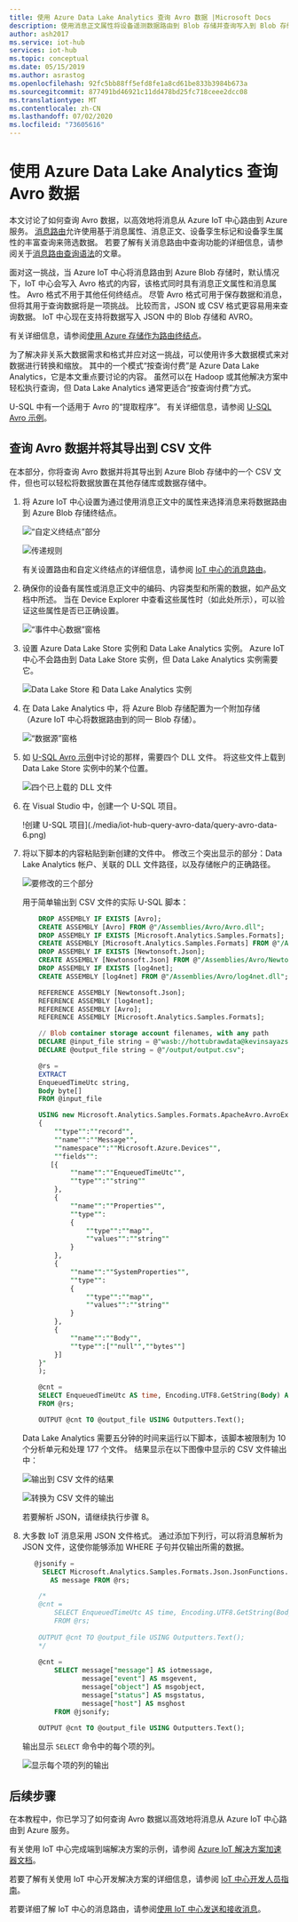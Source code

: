 ```yaml
---
title: 使用 Azure Data Lake Analytics 查询 Avro 数据 |Microsoft Docs
description: 使用消息正文属性将设备遥测数据路由到 Blob 存储并查询写入到 Blob 存储的 Avro 格式数据。
author: ash2017
ms.service: iot-hub
services: iot-hub
ms.topic: conceptual
ms.date: 05/15/2019
ms.author: asrastog
ms.openlocfilehash: 92fc5bb88ff5efd8fe1a8cd61be833b3984b673a
ms.sourcegitcommit: 877491bd46921c11dd478bd25fc718ceee2dcc08
ms.translationtype: MT
ms.contentlocale: zh-CN
ms.lasthandoff: 07/02/2020
ms.locfileid: "73605616"
---
```

# <a name="query-avro-data-by-using-azure-data-lake-analytics"></a>使用 Azure Data Lake Analytics 查询 Avro 数据

本文讨论了如何查询 Avro 数据，以高效地将消息从 Azure IoT 中心路由到 Azure 服务。 [消息路由](iot-hub-devguide-messages-d2c.md)允许使用基于消息属性、消息正文、设备孪生标记和设备孪生属性的丰富查询来筛选数据。 若要了解有关消息路由中查询功能的详细信息，请参阅关于[消息路由查询语法](iot-hub-devguide-routing-query-syntax.md)的文章。

面对这一挑战，当 Azure IoT 中心将消息路由到 Azure Blob 存储时，默认情况下，IoT 中心会写入 Avro 格式的内容，该格式同时具有消息正文属性和消息属性。 Avro 格式不用于其他任何终结点。 尽管 Avro 格式可用于保存数据和消息，但将其用于查询数据将是一项挑战。 比较而言，JSON 或 CSV 格式更容易用来查询数据。 IoT 中心现在支持将数据写入 JSON 中的 Blob 存储和 AVRO。

有关详细信息，请参阅[使用 Azure 存储作为路由终结点](iot-hub-devguide-messages-d2c.md#azure-storage)。

为了解决非关系大数据需求和格式并应对这一挑战，可以使用许多大数据模式来对数据进行转换和缩放。 其中的一个模式“按查询付费”是 Azure Data Lake Analytics，它是本文重点要讨论的内容。 虽然可以在 Hadoop 或其他解决方案中轻松执行查询，但 Data Lake Analytics 通常更适合“按查询付费”方式。

U-SQL 中有一个适用于 Avro 的“提取程序”。 有关详细信息，请参阅 [U-SQL Avro 示例](https://github.com/Azure/usql/tree/master/Examples/AvroExamples)。

## <a name="query-and-export-avro-data-to-a-csv-file"></a>查询 Avro 数据并将其导出到 CSV 文件

在本部分，你将查询 Avro 数据并将其导出到 Azure Blob 存储中的一个 CSV 文件，但也可以轻松将数据放置在其他存储库或数据存储中。

1. 将 Azure IoT 中心设置为通过使用消息正文中的属性来选择消息来将数据路由到 Azure Blob 存储终结点。

   ![“自定义终结点”部分](./media/iot-hub-query-avro-data/query-avro-data-1a.png)

   ![传递规则](./media/iot-hub-query-avro-data/query-avro-data-1b.png)

   有关设置路由和自定义终结点的详细信息，请参阅 [IoT 中心的消息路由](iot-hub-create-through-portal.md#message-routing-for-an-iot-hub)。

2. 确保你的设备有属性或消息正文中的编码、内容类型和所需的数据，如产品文档中所述。 当在 Device Explorer 中查看这些属性时（如此处所示），可以验证这些属性是否已正确设置。

   ![“事件中心数据”窗格](./media/iot-hub-query-avro-data/query-avro-data-2.png)

3. 设置 Azure Data Lake Store 实例和 Data Lake Analytics 实例。 Azure IoT 中心不会路由到 Data Lake Store 实例，但 Data Lake Analytics 实例需要它。

   ![Data Lake Store 和 Data Lake Analytics 实例](./media/iot-hub-query-avro-data/query-avro-data-3.png)

4. 在 Data Lake Analytics 中，将 Azure Blob 存储配置为一个附加存储（Azure IoT 中心将数据路由到的同一 Blob 存储）。

   ![“数据源”窗格](./media/iot-hub-query-avro-data/query-avro-data-4.png)

5. 如 [U-SQL Avro 示例](https://github.com/Azure/usql/tree/master/Examples/AvroExamples)中讨论的那样，需要四个 DLL 文件。 将这些文件上载到 Data Lake Store 实例中的某个位置。

   ![四个已上载的 DLL 文件](./media/iot-hub-query-avro-data/query-avro-data-5.png)

6. 在 Visual Studio 中，创建一个 U-SQL 项目。

   !创建 U-SQL 项目](./media/iot-hub-query-avro-data/query-avro-data-6.png)

7. 将以下脚本的内容粘贴到新创建的文件中。 修改三个突出显示的部分：Data Lake Analytics 帐户、关联的 DLL 文件路径，以及存储帐户的正确路径。

   ![要修改的三个部分](./media/iot-hub-query-avro-data/query-avro-data-7a.png)

   用于简单输出到 CSV 文件的实际 U-SQL 脚本：

    ```sql
        DROP ASSEMBLY IF EXISTS [Avro];
        CREATE ASSEMBLY [Avro] FROM @"/Assemblies/Avro/Avro.dll";
        DROP ASSEMBLY IF EXISTS [Microsoft.Analytics.Samples.Formats];
        CREATE ASSEMBLY [Microsoft.Analytics.Samples.Formats] FROM @"/Assemblies/Avro/Microsoft.Analytics.Samples.Formats.dll";
        DROP ASSEMBLY IF EXISTS [Newtonsoft.Json];
        CREATE ASSEMBLY [Newtonsoft.Json] FROM @"/Assemblies/Avro/Newtonsoft.Json.dll";
        DROP ASSEMBLY IF EXISTS [log4net];
        CREATE ASSEMBLY [log4net] FROM @"/Assemblies/Avro/log4net.dll";

        REFERENCE ASSEMBLY [Newtonsoft.Json];
        REFERENCE ASSEMBLY [log4net];
        REFERENCE ASSEMBLY [Avro];
        REFERENCE ASSEMBLY [Microsoft.Analytics.Samples.Formats];

        // Blob container storage account filenames, with any path
        DECLARE @input_file string = @"wasb://hottubrawdata@kevinsayazstorage/kevinsayIoT/{*}/{*}/{*}/{*}/{*}/{*}";
        DECLARE @output_file string = @"/output/output.csv";

        @rs =
        EXTRACT
        EnqueuedTimeUtc string,
        Body byte[]
        FROM @input_file

        USING new Microsoft.Analytics.Samples.Formats.ApacheAvro.AvroExtractor(@"
        {
            ""type"":""record"",
            ""name"":""Message"",
            ""namespace"":""Microsoft.Azure.Devices"",
            ""fields"":
           [{
                ""name"":""EnqueuedTimeUtc"",
                ""type"":""string""
            },
            {
                ""name"":""Properties"",
                ""type"":
                {
                    ""type"":""map"",
                    ""values"":""string""
                }
            },
            {
                ""name"":""SystemProperties"",
                ""type"":
                {
                    ""type"":""map"",
                    ""values"":""string""
                }
            },
            {
                ""name"":""Body"",
                ""type"":[""null"",""bytes""]
            }]
        }"
        );

        @cnt =
        SELECT EnqueuedTimeUtc AS time, Encoding.UTF8.GetString(Body) AS jsonmessage
        FROM @rs;

        OUTPUT @cnt TO @output_file USING Outputters.Text(); 
    ```

    Data Lake Analytics 需要五分钟的时间来运行以下脚本，该脚本被限制为 10 个分析单元和处理 177 个文件。 结果显示在以下图像中显示的 CSV 文件输出中：

    ![输出到 CSV 文件的结果](./media/iot-hub-query-avro-data/query-avro-data-7b.png)

    ![转换为 CSV 文件的输出](./media/iot-hub-query-avro-data/query-avro-data-7c.png)

    若要解析 JSON，请继续执行步骤 8。

8. 大多数 IoT 消息采用 JSON 文件格式。 通过添加下列行，可以将消息解析为 JSON 文件，这使你能够添加 WHERE 子句并仅输出所需的数据。

    ```sql
       @jsonify =
         SELECT Microsoft.Analytics.Samples.Formats.Json.JsonFunctions.JsonTuple(Encoding.UTF8.GetString(Body))
           AS message FROM @rs;
    
        /*
        @cnt =
            SELECT EnqueuedTimeUtc AS time, Encoding.UTF8.GetString(Body) AS jsonmessage
            FROM @rs;
        
        OUTPUT @cnt TO @output_file USING Outputters.Text();
        */
        
        @cnt =
            SELECT message["message"] AS iotmessage,
                   message["event"] AS msgevent,
                   message["object"] AS msgobject,
                   message["status"] AS msgstatus,
                   message["host"] AS msghost
            FROM @jsonify;
            
        OUTPUT @cnt TO @output_file USING Outputters.Text();
    ```

    输出显示 `SELECT` 命令中的每个项的列。

    ![显示每个项的列的输出](./media/iot-hub-query-avro-data/query-avro-data-8.png)

## <a name="next-steps"></a>后续步骤

在本教程中，你已学习了如何查询 Avro 数据以高效地将消息从 Azure IoT 中心路由到 Azure 服务。

有关使用 IoT 中心完成端到端解决方案的示例，请参阅 [Azure IoT 解决方案加速器文档](/azure/iot-accelerators)。

若要了解有关使用 IoT 中心开发解决方案的详细信息，请参阅 [IoT 中心开发人员指南](iot-hub-devguide.md)。

若要详细了解 IoT 中心的消息路由，请参阅[使用 IoT 中心发送和接收消息](iot-hub-devguide-messaging.md)。
